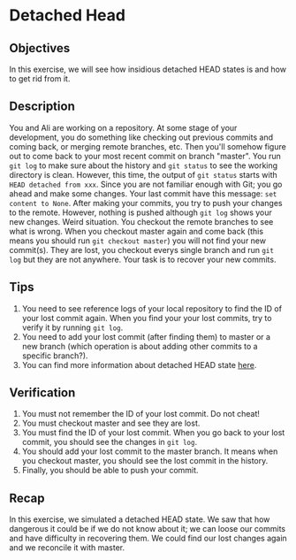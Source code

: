 # Detached Head

## Objectives
In this exercise, we will see how insidious detached HEAD states is and how to get rid from it.

## Description
You and Ali are working on a repository. At some stage of your development, you do something like checking out previous commits and coming back, or merging remote branches, etc. Then you'll somehow figure out to come back to your most recent commit on branch "master". You run `git log` to make sure about the history and `git status` to see the working directory is clean. However, this time, the output of `git status` starts with `HEAD detached from xxx`. Since you are not familiar enough with Git; you go ahead and make some changes. Your last commit have this message: `set content to None`.
After making your commits, you try to push your changes to the remote. However, nothing is pushed although `git log` shows your new changes. Weird situation. You checkout the remote branches to see what is wrong. When you checkout master again and come back (this means you should run `git checkout master`) you will not find your new commit(s). They are lost, you checkout everys single branch and run `git log` but they are not anywhere. Your task is to recover your new commits.

## Tips
1. You need to see reference logs of your local repository to find the ID of your lost commit again. When you find your your lost commits, try to verify it by running `git log`.
2. You need to add your lost commit (after finding them) to master or a new branch (which operation is about adding other commits to a specific branch?).
3. You can find more information about detached HEAD state [here](https://www.git-tower.com/learn/git/faq/detached-head-when-checkout-commit).

## Verification
1. You must not remember the ID of your lost commit. Do not cheat!
2. You must checkout master and see they are lost.
3. You must find the ID of your lost commit. When you go back to your lost commit, you should see the changes in `git log`.
4. You should add your lost commit to the master branch. It means when you checkout master, you should see the lost commit in the history.
5. Finally, you should be able to push your commit.

## Recap
In this exercise, we simulated a detached HEAD state. We saw that how dangerous it could be if we do not know about it; we can loose our commits and have difficulty in recovering them. We could find our lost changes again and we reconcile it with master.
